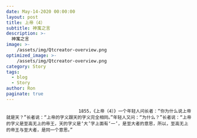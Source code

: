 ```yaml
---
date: May-14-2020 00:00:00
layout: post
title: 上帝（4）
subtitle: 神寓之言
description: >-
  神寓之言
image: >-
    /assets/img/Qtcreator-overview.png
optimized_image: >-
    /assets/img/Qtcreator-overview.png
category: Story
tags:
  - blog
  - Story
author: Ron
paginate: true
---
```


							　　1855，《上帝（4）》一个年轻人问长者：“你为什么说上帝就是天？”长者说：“上帝的字义跟天的字义完全相同。”年轻人又问：“为什么？”长者说：“上帝的字义是至高无上的帝王，天的字义是‘大’字上面有‘一’，是至大者的意思，所以，至高无上的帝王与至大者，是同一个意思。”
							
							
						